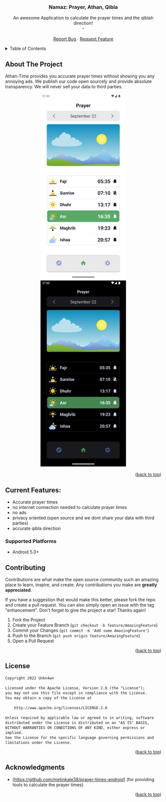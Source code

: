 <a name="readme-top"></a>
<!-- PROJECT LOGO -->
<br />
<div align="center">

  <h3 align="center">Namaz: Prayer, Athan, Qibla</h3>

  <p align="center">
    An awesome Application to calculate the prayer times and the qiblah direction!
    <br />
   -
    <br />
    <br />
    <a href="https://github.com/unkn4wn/namaz-prayer/issues">Report Bug</a>
    ·
    <a href="https://github.com/unkn4wn/namaz-prayer/issues">Request Feature</a>
  </p>
</div>

<!-- TABLE OF CONTENTS -->
<details>
  <summary>Table of Contents</summary>
  <ol>
    <li>
      <a href="#about-the-project">About The Project</a>
    </li>
    <li>
      <a href="#current-features">Current Features</a>
    </li>
    <li><a href="#contributing">Contributing</a></li>
    <li><a href="#license">License</a></li>
    <li><a href="#acknowledgments">Acknowledgments</a></li>
  </ol>
</details>

<!-- ABOUT THE PROJECT -->
## About The Project
Athan-Time provides you accurate prayer times without showing you any annoying ads. We publish our code open sourcely and provide absolute transparency. We will never sell your data to third parties.

<p align="center">
 <img  src="Screenshots/lightmode.png" height="600px" >
 <img  src="Screenshots/darkmode.png" height="600px" >



<p align="right">(<a href="#readme-top">back to top</a>)</p>


<!-- CURRENT FEATURES -->
## Current Features:
* Accurate prayer times
* no internet connection needed to calculate prayer times
* no ads
* privacy oriented (open source and we dont share your data with third parties)
* accurate qibla direction

### Supported Platforms

- Android 5.0+


<!-- CONTRIBUTING -->
## Contributing

Contributions are what make the open source community such an amazing place to learn, inspire, and create. Any contributions you make are **greatly appreciated**.

If you have a suggestion that would make this better, please fork the repo and create a pull request. You can also simply open an issue with the tag "enhancement".
Don't forget to give the project a star! Thanks again!

1. Fork the Project
2. Create your Feature Branch (`git checkout -b feature/AmazingFeature`)
3. Commit your Changes (`git commit -m 'Add some AmazingFeature'`)
4. Push to the Branch (`git push origin feature/AmazingFeature`)
5. Open a Pull Request

<p align="right">(<a href="#readme-top">back to top</a>)</p>

<!-- LICENSE -->
## License

    Copyright 2022 Unkn4wn

    Licensed under the Apache License, Version 2.0 (the "License");
    you may not use this file except in compliance with the License.
    You may obtain a copy of the License at

        http://www.apache.org/licenses/LICENSE-2.0

    Unless required by applicable law or agreed to in writing, software
    distributed under the License is distributed on an "AS IS" BASIS,
    WITHOUT WARRANTIES OR CONDITIONS OF ANY KIND, either express or implied.
    See the License for the specific language governing permissions and
    limitations under the License.

<p align="right">(<a href="#readme-top">back to top</a>)</p>

<!-- ACKNOWLEDGMENTS -->
## Acknowledgments

* [https://github.com/metinkale38/prayer-times-android] (for providing tools to calculate the prayer times)

<p align="right">(<a href="#readme-top">back to top</a>)</p>
